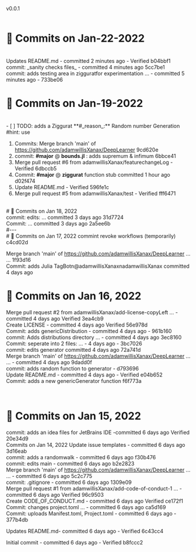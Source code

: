 v0.0.1  <br />  <br />
# &#x1F4C5; Commits on  Jan-22-2022
<br />
Updates README.md - committed 2 minutes ago - Verified  b04bbf1   <br />
commit: _sanity checks files_ - committed 4 minutes ago  5cc7be1   <br />
commit: adds testing area in zigguratfor experimentation  … - committed 5 minutes ago - 733be06   <br />

# &#x1F4C5;  Commits on  Jan-19-2022
 <br />
- [ ]  TODO: adds a Ziggurat  **#_reason_:** Random number Generation #hint: use 

1. Commits: Merge branch 'main' of https://github.com/adamwillisXanax/DeepLearner 9cd620e   <br />
3. commit: **#major** @ __bounds.jl__ : adds supremum & infimum  6bbce41   <br />
4. Merge pull request #6 from adamwillisXanax/featurechangeLog  - Verified  6dbccb5   <br />
5. Commit: **#major** @ __ziggurat__ function stub committed 1 hour ago d02f474   <br />
6. Update README.md - Verified  596fe1c    <br />
7. Merge pull request #5 from adamwillisXanax/test  - Verified  fff6471   <br />
<br />
# &#x1F4C5;  Commits on Jan 18, 2022 <br />
commit: edits:  … committed 3 days ago 31d7724   <br />
Commit:  … committed 3 days ago 2a5ee6b   <br />
#---  <br />
# &#x1F4C5; Commits on Jan 17, 2022 commint revoke workflows (temporarily) c4cd02d   <br />

Merge branch 'main' of https://github.com/adamwillisXanax/DeepLearner …  … 1f93d16   <br />
Commit: adds Julia TagBotn@adamwillisXanaxnadamwillisXanax committed 4 days ago

# &#x1F4C5; Commits on Jan 16, 2022 <br />
Merge pull request #2 from adamwillisXanax/add-license-copyLeft  … - committed 4 days ago Verified  3ea4cb9   <br />
Create LICENSE - committed 4 days ago Verified  56e978d   <br />
Commit: adds genericDistribution - committed 4 days ago - 961b160   <br />
commit: Adds distributions directory  … - committed 4 days ago 3ec8160   <br />
Commit: seperate into 2 files:  … - 4 days ago - 3bc7026   <br />
commit: edits generator committed 4 days ago 72a741d   <br />
Merge branch 'main' of https://github.com/adamwillisXanax/DeepLearner …  … -  committed 4 days ago 9dadd0f   <br />
commit: adds random function to generator - d793696   <br />
Update README.md - committed 4 days ago - Verified  e04b652   <br />
Commit: adds a new genericGenerator function f6f773a   <br />

<br />

# &#x1F4C5; Commits on Jan 15, 2022
commit: adds an idea files for JetBrains IDE -committed 6 days ago
Verified  20e34d9  
Commits on Jan 14, 2022
Update issue templates - committed 6 days ago 3d16eab   <br />
commit: adds a randomwalk - committed 6 days ago f30b476   <br />
commit: edits main - committed 6 days ago b2e2823   <br />
Merge branch 'main' of https://github.com/adamwillisXanax/DeepLearner …  … - committed 6 days ago 5c2c775  <br /> 
commit: .gitignore - committed 6 days ago 1309e09   <br />
Merge pull request #1 from adamwillisXanax/add-code-of-conduct-1  … - committed 6 days ago Verified  96c9503  <br /> 
Create CODE_OF_CONDUCT.md - committed 6 days ago Verified  ce172f1  <br /> 
Commit: changes project.toml  … - committed 6 days ago ca5d169   <br />
Commit: uploads Manifest.toml, Project.toml - committed 6 days ago - 377b4db   <br />

Updates README.md-  committed 6 days ago - Verified  6c43cc4   <br />

Initial commit - committed 6 days ago - Verified  b8fccc2   <br />



